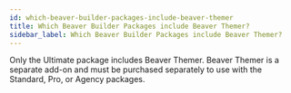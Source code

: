 ```yaml
---
id: which-beaver-builder-packages-include-beaver-themer
title: Which Beaver Builder Packages include Beaver Themer?
sidebar_label: Which Beaver Builder Packages include Beaver Themer?
---
```


Only the Ultimate package includes Beaver Themer. Beaver Themer is a separate add-on and must be purchased separately to use with the Standard, Pro, or Agency packages.
